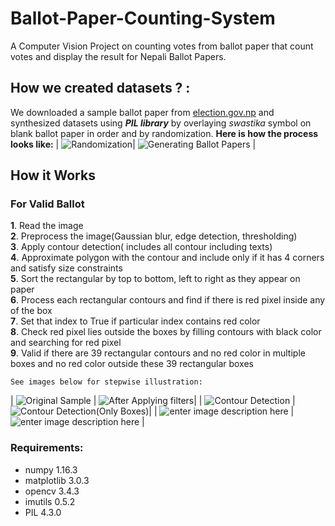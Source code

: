 
# Ballot-Paper-Counting-System
A Computer Vision Project on counting votes from ballot paper that count votes and display the result for Nepali Ballot Papers.

## How we created datasets ? :
We downloaded a sample ballot paper from [election.gov.np](http://www.election.gov.np/)
and synthesized datasets using ***PIL library*** by  overlaying *swastika* symbol on blank ballot paper in order and by randomization.
       **Here is how the process looks like:**
|  ![Randomization](https://media.giphy.com/media/Quz1v7new156VQnAJj/giphy.gif)| ![Generating Ballot Papers](https://media.giphy.com/media/TF04ZlAYL2xnsSYcQA/giphy.gif) |



## How it Works

### For Valid Ballot

 **1**. Read the image<br>
 **2**. Preprocess the image(Gaussian blur, edge detection, thresholding)<br>
 **3**. Apply contour detection( includes all contour including texts)<br>
 **4**. Approximate polygon with the contour and include only if it has 4 corners and satisfy size constraints<br>
 **5**. Sort the rectangular by top to bottom, left to right as they appear on paper<br>
 **6**.  Process each rectangular contours and find if there is red pixel inside any of the box<br>
 **7**.  Set that index to True if particular index contains red color<br>
 **8**. Check red pixel lies outside the boxes by filling contours with black color and searching for red pixel<br>
**9**. Valid if there are 39 rectangular contours and no red color in multiple boxes and no red color outside these 39 rectangular boxes<br>

    See images below for stepwise illustration:

| ![Original Sample](https://i.ibb.co/Nmp9N3L/img2.jpg) | ![After Applying filters](https://i.ibb.co/hBZnJZQ/img1.jpg)|
| ![Contour Detection](https://i.ibb.co/98BmSLP/imgt.jpg) |![Contour Detection(Only Boxes)](https://i.ibb.co/c3pSFxR/img3.jpg)|
| ![enter image description here](https://i.ibb.co/w0cV0K6/img5.jpg) |![enter image description here](https://i.ibb.co/ZTVDwm8/win.jpg)  |

### Requirements:
 - numpy 1.16.3
 - matplotlib 3.0.3
 - opencv 3.4.3
 - imutils 0.5.2
 - PIL 4.3.0
